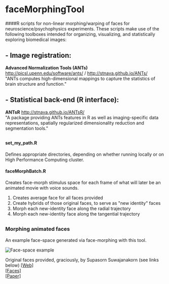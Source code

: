 # faceMorphingTool

####R scripts for non-linear morphing/warping of faces for neuroscience/psychophysics experiments. 
These scripts make use of the following toolboxes intended for organizing, visualizing, and statistically exploring biomedical images:

## - Image registration:
**Advanced Normalization Tools (ANTs)** http://picsl.upenn.edu/software/ants/ / http://stnava.github.io/ANTs/  
"ANTs computes high-dimensional mappings to capture the statistics of brain structure and function."
## - Statistical back-end (R interface):
**ANTsR** http://stnava.github.io/ANTsR/  
"A package providing ANTs features in R as well as imaging-specific data representations, spatially regularized dimensionality reduction and segmentation tools."
##

#### set_my_path.R
Defines appropriate directories, depending on whether running locally or on High Performance Computing cluster. 

#### faceMorphBatch.R
Creates face-morph stimulus space for each frame of what will later be an animated movie with voice sounds.  
1.  Creates average face for all faces provided  
2. Create hybrids of those original faces, to serve as "new identity" faces  
3. Morph each new-identity face along the radial trajectory  
4. Morph each new-identity face along the tangential trajectory 
##

### Morphing animated faces 
An example face-space generated via face-morphing with this tool. 

![Face-space example](https://cloud.githubusercontent.com/assets/15203083/21275286/b24b5ede-c391-11e6-8ae9-a3a71f14ba87.gif)

Original faces provided, graciously, by Supasorn Suwajanakorn (see links below)
[[Web]](http://homes.cs.washington.edu/~supasorn/)  
[[Faces]](https://www.youtube.com/watch?v=86wXbwvmnWM)  
[[Paper]](http://grail.cs.washington.edu/projects/3DPersona/)  
